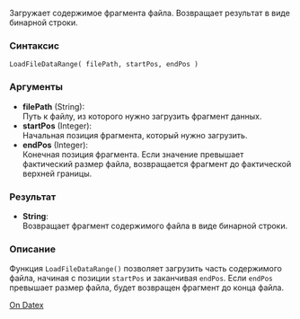 Загружает содержимое фрагмента файла. Возвращает результат в виде бинарной строки.

### Синтаксис
`LoadFileDataRange( filePath, startPos, endPos )`

### Аргументы
- **filePath** (String):  
    Путь к файлу, из которого нужно загрузить фрагмент данных.
- **startPos** (Integer):  
    Начальная позиция фрагмента, который нужно загрузить.
- **endPos** (Integer):  
    Конечная позиция фрагмента. Если значение превышает фактический размер файла, возвращается фрагмент до фактической верхней границы.

### Результат
- **String**:  
    Возвращает фрагмент содержимого файла в виде бинарной строки.

### Описание
Функция `LoadFileDataRange()` позволяет загрузить часть содержимого файла, начиная с позиции `startPos` и заканчивая `endPos`. Если `endPos` превышает размер файла, будет возвращен фрагмент до конца файла.

[On Datex](http://docs.datex.ru/article.htm?id=7172076235998782836)